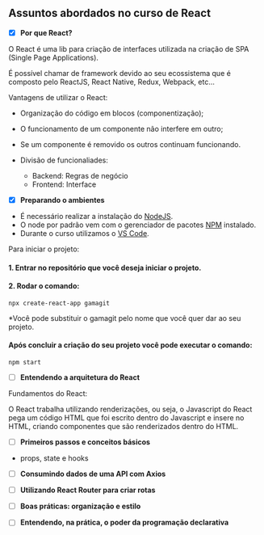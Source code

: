 ## Assuntos abordados no curso de React

- [x] **Por que React?**

O React é uma lib para criação de interfaces utilizada na criação de SPA (Single Page Applications).

É possível chamar de framework devido ao seu ecossistema que é composto pelo ReactJS, React Native, Redux, Webpack, etc...

Vantagens de utilizar o React:

- Organização do código em blocos (componentização);
- O funcionamento de um componente não interfere em outro;
- Se um componente é removido os outros continuam funcionando.

- Divisão de funcionaliades:

  - Backend: Regras de negócio
  - Frontend: Interface

- [x] **Preparando o ambientes**

- É necessário realizar a instalação do [NodeJS](https://nodejs.org/en/).
- O node por padrão vem com o gerenciador de pacotes [NPM](https://www.npmjs.com/) instalado.
- Durante o curso utilizamos o [VS Code](https://code.visualstudio.com/).

Para iniciar o projeto:

#### 1. Entrar no repositório que você deseja iniciar o projeto.

#### 2. Rodar o comando:

    npx create-react-app gamagit

\*Você pode substituir o gamagit pelo nome que você quer dar ao seu projeto.

#### Após concluir a criação do seu projeto você pode executar o comando:

    npm start

- [ ] **Entendendo a arquitetura do React**

Fundamentos do React:

O React trabalha utilizando renderizações, ou seja, o Javascript do React pega um código HTML que foi escrito dentro do Javascript e insere no HTML, criando componentes que são renderizados dentro do HTML.

- [ ] **Primeiros passos e conceitos básicos**

- props, state e hooks

- [ ] **Consumindo dados de uma API com Axios**

- [ ] **Utilizando React Router para criar rotas**
- [ ] **Boas práticas: organização e estilo**
- [ ] **Entendendo, na prática, o poder da programação declarativa**
